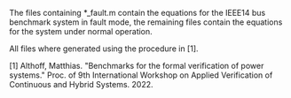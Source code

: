 The files containing *_fault.m contain the equations for the IEEE14 bus benchmark system in fault mode, the remaining files contain the equations for the system under normal operation.


All files where generated using the procedure in [1].



[1] Althoff, Matthias. "Benchmarks for the formal verification of power systems." Proc. of 9th International Workshop on Applied Verification of Continuous and Hybrid Systems. 2022.
